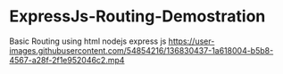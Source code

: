 # ExpressJs-Routing-Demostration
Basic Routing using html nodejs express js
https://user-images.githubusercontent.com/54854216/136830437-1a618004-b5b8-4567-a28f-2f1e952046c2.mp4
